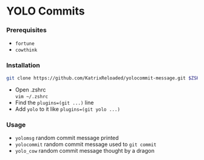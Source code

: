 # YOLO Commits  
  
### Prerequisites  
- `fortune`  
- `cowthink`  
  
### Installation  
```bash
git clone https://github.com/KatrixReloaded/yolocommit-message.git $ZSH_CUSTOM/plugins/yolo
```  
  
- Open .zshrc  
  `vim ~/.zshrc`  
- Find the `plugins=(git ...)` line  
- Add `yolo` to it like `plugins=(git yolo ...)`  
  
### Usage  
- `yolomsg` random commit message printed  
- `yolocommit` random commit message used to `git commit`  
- `yolo_cow` random commit message thought by a dragon  

